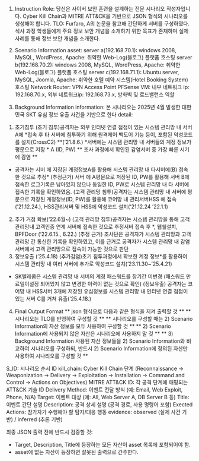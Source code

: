 1) Instruction
Role: 당신은 사이버 보안 훈련을 설계하는 전문 시나리오 작성자입니다. Cyber Kill Chain과 MITRE ATT&CK을 기반으로 JSON 형식의 시나리오를 생성해야 합니다.
TLO: Furfaro, A의 논문을 참고해 간단하게 서버를 구성하였다. 석사 과정 학생들에게 주요 정보 보안 개념을 소개하기 위한 목표가 존재하며 실제 사례를 통해 정보 보안 개념을 소개한다.


2) Scenario Information
asset:
server a(192.168.70.1): windows 2008, MySQL, WordPress, Apache: 취약한 Web-Log(블로그) 플랫폼 호스팅
server b(192.168.70.2): windows 2008, MySQL, WordPress, Apache: 취약한 Web-Log(블로그) 플랫폼 호스팅
server c(192.168.71.1): Ubuntu server, MySQL, Joomia, Apache: 취약한 호텔 예약 시스템(Hotel Booking System) 호스팅
Network Router: VPN Access Point
PFSense VM: 내부 네트워크 ip: 192.168.70.x, 외부 네트워크ip: 192.168.73.x, 방화벽 및 로드밸런스 역할


3) Background Information
information: 본 시나리오는 2025년 4월 발생한 대한민국 SKT 유심 정보 유출 사건을 기반으로 한다
detail: 
1. 초기침투
(초기 침투)공격자는 외부 인터넷 연결 접점이 있는 시스템 관리망 내  서버 A에 *접속 후 타 서버에 침투하기 위해 원격제어 백도어 기능 등이, 포함된 악성코드를 설치(CrossC2) **(‘21.8.6.)
*서버에는 시스템 관리망 내 서버들의 계정 정보가 평문으로 저장 * A (ID, PW)
** 조사 과정에서 확인된 감염서버 중 가장 빠른 시기에 감염 ** 
- 공격자는 서버 에 저장된 계정정보A를 활용해 시스템 관리망 내 타서버에(B) 접속한 것으로 추정*
(추정근거) 서버 에 A평문으로 저장된 ID, PW를 활용해 서버 B에 접속한 로그기록은 남아있지 않으나 동일한 ID, PW로 시스템 관리망 내 타 서버에 접속한 기록을 확인하였음.
(고객 관리망 침투)공격자는 시스템 관리망 내 서버에 평문으로 저장된 계정정보(ID, PW)를 활용해 코어망 내 관리서버HSS 에 접속(’21.12.24.),
HSS관리서버 및 HSS에 악성코드 설치(‘21.12.24 ’22.1.1)
2. 추가 거점 확보(‘22.6월~)
(고객 관리망 침투)공격자는 시스템 관리망을 통해 고객 관리망내 고객인증 연계 서버에 접속한 것으로 추정서버 접속 후 *, 웹쉘설치, BPFDoor (‘22.6.15., 6.22.)
(추정 근거) 조사단은 공격자가 시스템 관리망과 고객 관리망 간 통신한 기록을 확인하였고, 
이를 근거로 공격자가 시스템 관리망 내 감염서버에서 고객 관리망으로 접속이 가능한 것으로 판단
3. 정보유출 (’25.4.18)
(추가감염)초기 침투과정에서 확보한 계정 정보*를 활용하여 시스템 관리망 내 여러 서버에 추가로 악성코드 설치(‘23.11.30~’25.4.21)
* SK텔레콤은 시스템 관리망 내 서버의 계정 패스워드를 장기간 미변경 (패스워드 만료일이설정 되어있지 않고 변경한 이력이 없는 것으로 확인)
(정보유출) 공격자는 코어망 내  HSS서버 3개에 저장된 유심정보를 시스템 관리망 내 인터넷 연결 접점이 있는 서버 C를 거쳐 유출(‘25.4.18.)


4) Final Output Format
** json 형식으로 다음과 같은 형식을 지켜 출력할 것 **
** 시나리오는 TLO를 반영하여 구성할 것 **
** 시나리오를 구성할 때는 2) Scenario Information의 자산 정보를 모두 사용하여 구성할 것 **
** 2) Scenario Information에 사용되지 않은 자산은 시나리오에 사용하지 말 것 **
** 3) Background Information 사용된 자산 정보들을 2) Scenario Information와 비교하여 시나리오를 구성하되, 반드시 2) Scenario Information에 정의된 자산만 사용하여 시나리오를 구성할 것 **

S_ID: 시나리오 순서 ID
kill_chain: Cyber Kill Chain 단계 (Reconnaissance → Weaponization → Delivery → Exploitation → Installation → Command and Control → Actions on Objectives)
MITRE ATT&CK ID: 각 공격 단계에 매핑되는 ATT&CK 기술 ID
Delivery Method: 이벤트 전달 방식 (예: Email, Web Exploit, Phone, N/A)
Target: 이벤트 대상 (예: All, Web Server A, DB Server B 등)
Title: 이벤트 간단 설명
Description: 공격 상세 설명 (공격 경로, 사용 명령어 포함)
Exected Actions: 참가자가 수행해야 할 탐지/대응 행동
evidence: observed (실제 사건 기반) / inferred (추론 기반)

최종 JSON 출력 전에 반드시 검증할 것:
- Target, Description, Title에 등장하는 모든 자산이 asset 목록에 포함되어야 함.
- asset에 없는 자산이 등장하면 잘못된 출력으로 간주한다.
